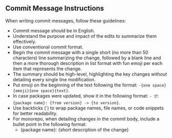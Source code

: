 ## Commit Message Instructions

When writing commit messages, follow these guidelines:

- Commit message should be in English.
- Understand the purpose and impact of the edits to summarize them effectively.
- Use conventional commit format.
- Begin the commit message with a single short (no more than 50 characters) line summarizing the change, followed by a blank line and then a more thorough description in list format with fun emoji per each item that represents the change.
- The summary should be high-level, highlighting the key changes without detailing every single line modification.
- Put emoji on the beginning of the text following the format: `-{one space}{emoji}{one space}{text}`.
- In case packages were updated, show it in the following format: `- 📦 {package name}: {from version} -> {to version}`.
- Use backticks (`) to wrap package names, file names, or code snippets for better readability.
- For monorepo, when detailing changes in the commit body, include a bullet point in the following format:
  - {package name}: {short description of the change}
